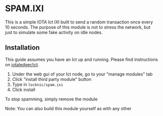 # SPAM.IXI
This is a simple IOTA Ict IXI built to send a random transaction once every 10 seconds. The purpose of this module is not to stress the network, but just to simulate some fake activity on idle nodes.

## Installation

This guide assumes you have an Ict up and running. Please find instructions on [iotaledger/ict](https://github.com/iotaledger/ict#installation).

1. Under the web gui of your Ict node, go to your "manage modules" tab
2. Click "install third party module" button
3. Type in `locknic/spam.ixi`
4. Click install

To stop spamming, simply remove the module 

Note: You can also build this module yourself as with any other

